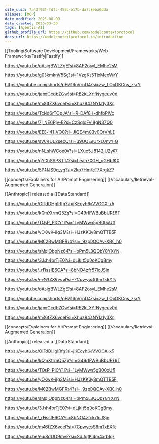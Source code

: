 ```yaml
---
site_uuid: 7a43f934-fdfc-453d-b17b-da7c8eba6dda
aliases: [MCP]
date_modified: 2025-08-09
date_created: 2025-03-30
tags: [Agentic-AI]
github_profile_url: https://github.com/modelcontextprotocol
docs_url: https://modelcontextprotocol.io/introduction
---
```




[[Tooling/Software Development/Frameworks/Web Frameworks/Fastify|Fastify]]



https://youtu.be/oAoigBWLZgE?si=8AF2ooyl_EMhe2sM

https://youtu.be/g08kmknV5Sg?si=1VzgKs5TjxMeoWnY

https://youtube.com/shorts/pFM16nVrnD4?si=zw_LOqOKCns_zsxY

https://youtu.be/japoGcdbZGw?si=RE2kLXYfNygeuvOd

https://youtu.be/m46tZX6vceI?si=Xhuz94XNYIa1y3Xp

https://youtu.be/TcNd6rTOpJA?si=R-DAf8H-dhfbPiVc

https://youtu.be/7j_NE6Pjv-E?si=CzSqldFv18gN37Q0

https://youtu.be/EEE-l41_VQ0?si=JiQE4mG3v0OrVhLE

https://youtu.be/sVC4DL2secQ?si=u9UQE9UrxL0nvY-G


https://youtu.be/nNLshWCoe0o?si=LXuc5U8142jU2y67

https://youtu.be/qYChSSP8TTA?si=Leah7CGH_oGHbfK0

https://youtu.be/5P4IJS9q_yg?si=2kp7Hm7cT7XrgkZ7

[[concepts/Explainers for AI/Prompt Engineering]]
[[Vocabulary/Retrieval-Augmented Generation]]

[[Anthropic]] released a [[Data Standard]]

https://youtu.be/GITdDHglRfg?si=jKEoyh6oVVGGX-x5

https://youtu.be/kQmXtrmQ5Zg?si=G49rIFWBuBbURE6T

https://youtu.be/TQsP_PlCY1I?si=1LyMWwn5gB00xUf1

https://youtu.be/yOKwK-iIg3M?si=HJzKK3y8mQTTB5F_

https://youtu.be/MC2BwMGFRx4?si=_9zpDQOAv-XB0_h0

https://youtu.be/sMqlObpNz64?si=bPm5L8QQbY8YXYN_

https://youtu.be/3Jsh4brTjE0?si=dLjkIt5qDoKCgBmy

https://youtu.be/_rFissIE6CA?si=8bNO4zfc57lcJSjn

https://youtu.be/m46tZX6vceI?si=7CpwyesS6mTxEXfk

https://youtu.be/oAoigBWLZgE?si=8AF2ooyl_EMhe2sM

https://youtube.com/shorts/pFM16nVrnD4?si=zw_LOqOKCns_zsxY

https://youtu.be/japoGcdbZGw?si=RE2kLXYfNygeuvOd

https://youtu.be/m46tZX6vceI?si=Xhuz94XNYIa1y3Xp


[[concepts/Explainers for AI/Prompt Engineering]]
[[Vocabulary/Retrieval-Augmented Generation]]

[[Anthropic]] released a [[Data Standard]]

https://youtu.be/GITdDHglRfg?si=jKEoyh6oVVGGX-x5

https://youtu.be/kQmXtrmQ5Zg?si=G49rIFWBuBbURE6T

https://youtu.be/TQsP_PlCY1I?si=1LyMWwn5gB00xUf1

https://youtu.be/yOKwK-iIg3M?si=HJzKK3y8mQTTB5F_

https://youtu.be/MC2BwMGFRx4?si=_9zpDQOAv-XB0_h0

https://youtu.be/sMqlObpNz64?si=bPm5L8QQbY8YXYN_

https://youtu.be/3Jsh4brTjE0?si=dLjkIt5qDoKCgBmy

https://youtu.be/_rFissIE6CA?si=8bNO4zfc57lcJSjn

https://youtu.be/m46tZX6vceI?si=7CpwyesS6mTxEXfk

https://youtu.be/eur8dUO9mvE?si=SdJgtKl4m4xrbIgk

[^4kz5n4]: Aug 2025. "[Design Systems And AI: Why MCP Servers Are The Unlock](https://www.figma.com/blog/design-systems-ai-mcp/)". [Figma Blog](https://www.figma.com/blog/). [Figma](https://www.figma.com).